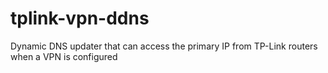 # tplink-vpn-ddns
Dynamic DNS updater that can access the primary IP from TP-Link routers when a VPN is configured
